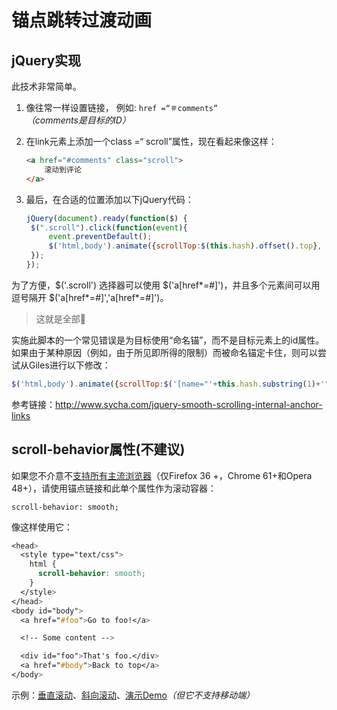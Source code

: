 # 锚点跳转过渡动画

## jQuery实现

此技术非常简单。

1. 像往常一样设置链接，
   例如: `href =“＃comments” `*（comments是目标的ID）*

2. 在link元素上添加一个class =“ scroll”属性，现在看起来像这样：

   ```html
   <a href="#comments" class="scroll">
       滚动到评论
   </a>
   ```

3. 最后，在合适的位置添加以下jQuery代码：

   ```javascript
   jQuery(document).ready(function($) {
   	$(".scroll").click(function(event){		
   		event.preventDefault();
   		$('html,body').animate({scrollTop:$(this.hash).offset().top}, 500);
   	});
   });
   ```

为了方便，$('.scroll') 选择器可以使用 $('a[href\*=#]')，并且多个元素间可以用逗号隔开 $('a[href\*=#]','a[href\*=#]')。

> 这就是全部🙂

实施此脚本的一个常见错误是为目标使用“命名锚”，而不是目标元素上的id属性。如果由于某种原因（例如，由于所见即所得的限制）而被命名锚定卡住，则可以尝试从Giles进行以下修改：

```js
$('html,body').animate({scrollTop:$('[name="'+this.hash.substring(1)+'"]').offset().top}, 500);
```

参考链接：http://www.sycha.com/jquery-smooth-scrolling-internal-anchor-links



## scroll-behavior属性(不建议)

如果您不介意不[支持所有主流浏览器](https://caniuse.com/#search=scroll-behavior)（仅Firefox 36 +，Chrome 61+和Opera 48+），请使用锚点链接和此单个属性作为滚动容器：

`scroll-behavior: smooth;`

像这样使用它：

```css
<head>
  <style type="text/css">
    html {
      scroll-behavior: smooth;
    }
  </style>
</head>
<body id="body">
  <a href="#foo">Go to foo!</a>

  <!-- Some content -->

  <div id="foo">That's foo.</div>
  <a href="#body">Back to top</a>
</body>
```

示例：[垂直滚动](http://jsfiddle.net/hf4gap4v/)、[斜向滚动](http://jsfiddle.net/1Lfybv56/2/)、[演示Demo](https://zhangdamin.cn/demo/css-scroll.html)*（但它不支持移动端）*

